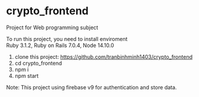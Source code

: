 # crypto_frontend  
Project for Web programming subject  
  
To run this project, you need to install enviroment  
Ruby 3.1.2, Ruby on Rails 7.0.4, Node 14.10.0  

1. clone this project: https://github.com/tranbinhminh1403/crypto_frontend  
2. cd crypto_frontend  
3. npm i 
4. npm start  

Note: This project using firebase v9 for authentication and store data. 

